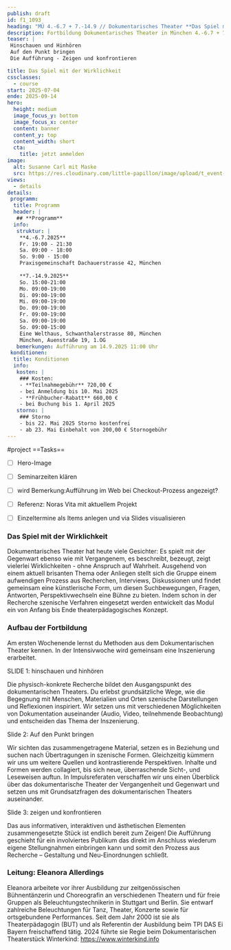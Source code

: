 ```yaml
---
publish: draft
id: f1_1093
heading: "MÜ 4.-6.7 + 7.-14.9 // Dokumentarisches Theater **Das Spiel mit der Wirklichkeit**"
description: Fortbildung Dokumentarisches Theater in München 4.-6.7 + 7.-14.9.2025
teaser: |
 Hinschauen und Hinhören
 Auf den Punkt bringen
 Die Aufführung - Zeigen und konfrontieren

title: Das Spiel mit der Wirklichkeit
cssclasses:
  - course
start: 2025-07-04
ende: 2025-09-14
hero:
  height: medium
  image_focus_y: bottom
  image_focus_x: center
  content: banner
  content_y: top
  content_width: short
  cta:
    title: jetzt anmelden
image:
  alt: Susanne Carl mit Maske
  src: https://res.cloudinary.com/little-papillon/image/upload/t_event-banner-smart/v1719226155/dasei/susanne_carl_pmeiyy.png   
views:
  - details
details:
 programm:
  title: Programm
  header: |
   ## **Programm**
  info:
   struktur: |
    **4.-6.7.2025**
    Fr. 19:00 - 21:30
    Sa. 09:00 - 18:00
    So. 9:00 - 15:00
    Praxisgemeinschaft Dachauerstrasse 42, München 
    
    **7.-14.9.2025**
    So. 15:00-21:00 
    Mo. 09:00-19:00
    Di. 09:00-19:00
    Mi. 09:00-19:00
    Do. 09:00-19:00
    Fr. 09:00-19:00
    Sa. 09:00-19:00
    So. 09:00-15:00
    Eine Welthaus, Schwanthalerstrasse 80, München
    München, Auenstraße 19, 1.OG 
   bemerkungen: Aufführung am 14.9.2025 11:00 Uhr
 konditionen:
  title: Konditionen
  info:
   kosten: |
    ### Kosten: 
    - **Teilnahmegebühr** 720,00 € 
    - bei Anmeldung bis 10. Mai 2025
    - **Frühbucher-Rabatt** 660,00 € 
    - bei Buchung bis 1. April 2025
   storno: |
    ### Storno
    - bis 22. Mai 2025 Storno kostenfrei
    - ab 23. Mai Einbehalt von 200,00 € Stornogebühr
---
```



#project
==Tasks==
- [ ] Hero-Image
- [ ] Seminarzeiten klären
- [ ] wird Bemerkung:Aufführung im Web bei Checkout-Prozess angezeigt?
- [ ] Referenz: Noras Vita mit aktuellem Projekt
- [ ] Einzeltermine als Items anlegen und via Slides visualisieren


<!-- PUBLISH-FROM-HERE -->

### Das Spiel mit der Wirklichkeit

Dokumentarisches Theater hat heute viele Gesichter: Es spielt mit der Gegenwart ebenso wie mit Vergangenem, es beschreibt, bezeugt, zeigt vielerlei Wirklichkeiten - ohne Anspruch auf Wahrheit. Ausgehend von einem aktuell brisanten Thema oder Anliegen stellt sich die Gruppe einem aufwendigen Prozess aus Recherchen, Interviews, Diskussionen und findet gemeinsam eine künstlerische Form, um diesen Suchbewegungen, Fragen, Antworten, Perspektivwechseln eine Bühne zu bieten. Indem schon in der Recherche szenische Verfahren eingesetzt werden entwickelt das Modul ein von Anfang bis Ende theaterpädagogisches Konzept. 

### Aufbau der Fortbildung

Am ersten Wochenende lernst du Methoden aus dem Dokumentarischen Theater kennen. In der Intensivwoche wird gemeinsam eine Inszenierung erarbeitet.


SLIDE 1: hinschauen und hinhören 

Die physisch-konkrete Recherche bildet den Ausgangspunkt des dokumentarischen Theaters. Du erlebst grundsätzliche Wege, wie die Begegnung mit Menschen, Materialien und Orten szenische Darstellungen und Reflexionen inspiriert. Wir setzen uns mit verschiedenen Möglichkeiten von Dokumentation auseinander (Audio, Video, teilnehmende Beobachtung) und entscheiden das Thema der Inszenierung. 

Slide 2: Auf den Punkt bringen 

Wir sichten das zusammengetragene Material, setzen es in Beziehung und suchen nach Übertragungen in szenische Formen. Gleichzeitig kümmern wir uns um weitere Quellen und kontrastierende Perspektiven. Inhalte und Formen werden collagiert, bis sich neue, überraschende Sicht-, und Leseweisen auftun. In Impulsreferaten verschaffen wir uns einen Überblick über das dokumentarische Theater der Vergangenheit und Gegenwart und setzen uns mit Grundsatzfragen des dokumentarischen Theaters auseinander. 

Slide 3: zeigen und konfrontieren 

Das aus informativen, interaktiven und ästhetischen Elementen zusammengesetzte Stück ist endlich bereit zum Zeigen! Die Aufführung geschieht für ein involviertes Publikum das direkt im Anschluss wiederum eigene Stellungnahmen einbringen kann und somit den Prozess aus Recherche – Gestaltung und Neu-Einordnungen schließt. 

### Leitung: Eleanora Allerdings
Eleanora arbeitete vor ihrer Ausbildung zur zeitgenössischen Bühnentänzerin und Choreografin an verschiedenen Theatern und für freie Gruppen als Beleuchtungstechnikerin in Stuttgart und Berlin. Sie entwarf zahlreiche Beleuchtungen für Tanz, Theater, Konzerte sowie für ortsgebundene Performances. Seit dem Jahr 2000 ist sie als Theaterpädagogin (BUT) und als Referentin der Ausbildung beim TPI DAS Ei Bayern freischaffend tätig. 2024 führte sie Regie beim Dokumentarischen Theaterstück Winterkind: https://www.winterkind.info
